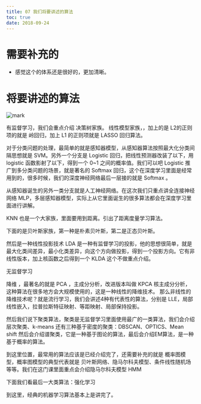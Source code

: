 ```yaml
---
title: 07 我们将要讲述的算法
toc: true
date: 2018-09-24
---
```


# 需要补充的

- 感觉这个的体系还是很好的，更加清晰。

# 将要讲述的算法


![mark](http://images.iterate.site/blog/image/180924/iB5JeJdEBD.png?imageslim)


有监督学习，我们会重点介绍 决策树家族。 线性模型家族，，加上的是 L2的正则项的就是 岭回归，加上 L1 的正则项就是 LASSO 回归算法。

对于分类问题的处理，最简单的就是感知器模型，从感知器算法按照最大化分类间隔思想就是 SVM。另外一个分支是 Logistic 回归，把线性预测器改装了以下，用 logistic 函数影射了以下，得到一个 0~1 之间的概率值。我们可以吧 Logistic 推广到多分类问题的场景，就是著名的 Softmax 回归，这个在深度学习里面是经常用到的，很多时候，我们的深度神经网络最后一层接的就是 Softmax 。

从感知器诞生的另外一类分支就是人工神经网络。在这次我们只重点讲全连接神经网络 MLP，多层感知器模型，实际上从它里面诞生的很多算法都会在深度学习里面进行讲解。

KNN 也是一个大家族，里面要用到距离。引出了距离度量学习算法。

下面的是贝叶斯家族，第一种是朴素贝叶斯，第二是正态贝叶斯。

然后是一种线性投影技术 LDA 是一种有监督学习的投影，他的思想很简单，就是最大化类间差异，最小化类差异，向这个方向做投影，得到一个投影方向。它有非线性版本，加上核函数之后得到一个 KLDA 这个不做重点介绍。

无监督学习

降维 ，最著名的就是 PCA ，主成分分析，改进版本叫做 KPCA 核主成分分析，这种算法在很多地方会大规模使用的，这是一种线性的降维技术。
那么非线性的降维技术呢？就是流行学习，我们会讲述4种有代表性的算法，分别是 LLE，局部线性嵌入，拉普拉斯特征映射、等距映射、局部保持投影。

然后我们说下聚类算法，聚类是无监督学习里面使用最广的一类算法，我们会介绍 层次聚类、k-means 还有三种基于密度的聚类：DBSCAN、OPTICS、Mean shift  然后会介绍谱聚类，它是一种基于图论的算法，最后会介绍EM算法，是一种基于概率的算法。

到这里位置，最常用的算法应该是已经介绍完了，还需要补充的就是 概率图模型，概率图模型的典型代表就是 贝叶斯网络、隐马尔科夫模型、条件线性随机场 等等。我们在这门课里面重点会介绍隐马尔科夫模型 HMM



下面我们看最后一大类算法：强化学习


到这里，经典的机器学习算法基本上是讲完了。
